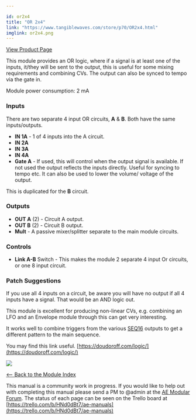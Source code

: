 ```yaml
---

id: or2x4
title: "OR 2x4"
link: "https://www.tangiblewaves.com/store/p70/OR2x4.html"
imglink: or2x4.png
---
```



[View Product Page](https://www.tangiblewaves.com/store/p70/OR2x4.html)

This module provides an OR logic, where if a signal is at least one of the inputs, it/they will be sent to the output, this is useful for some mixing requirements and combining CVs. The output can also be synced to tempo via the gate in.

Module power consumption: 2 mA

### Inputs

There are two separate 4 input OR circuits, **A** & **B**. Both have the same inputs/outputs.

*   **IN 1A** - 1 of 4 inputs into the A circuit.
*   **IN 2A**
*   **IN 3A**
*   **IN 4A**
*   **Gate A** - If used, this will control when the output signal is available. If not used the output reflects the inputs directly. Useful for syncing to tempo etc. It can also be used to lower the volume/ voltage of the output.

This is duplicated for the **B** circuit.

### Outputs

*   **OUT A** (2) - Circuit A output.
*   **OUT B** (2) - Circuit B output.
*   **Mult** - A passive mixer/splitter separate to the main module circuits.

### Controls

*   **Link A-B** Switch - This makes the module 2 separate 4 input Or circuits, or one 8 input circuit.

### Patch Suggestions

If you use all 4 inputs on a circuit, be aware you will have no output if all 4 inputs have a signal. That would be an AND logic out.

This module is excellent for producing non-linear CVs, e.g. combining an LFO and an Envelope module through this can get very interesting.

It works well to combine triggers from the various [SEQ16](https://wiki.aemodular.com/pmwiki.php/AeManual/SEQ16) outputs to get a different pattern to the main sequence.

You may find this link useful. [https://doudoroff.com/logic/](https://doudoroff.com/logic/)

[![](/images/th00---or2x4.png.jpg)](https://wiki.aemodular.com/uploads/AeManual/OR2x4/or2x4.png "or2x4")

[<-- Back to the Module Index](https://wiki.aemodular.com/pmwiki.php/AeManual/Modules)

This manual is a community work in progress. If you would like to help out with completing this manual please send a PM to @admin at the [AE Modular Forum](http://forum.aemodular.com). The status of each page can be seen on the Trello board at [https://trello.com/b/HNd0dBt7/ae-manuals](https://trello.com/b/HNd0dBt7/ae-manuals)